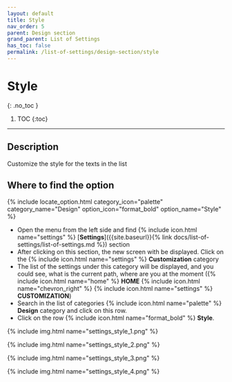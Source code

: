 ```yaml
---
layout: default
title: Style
nav_order: 5
parent: Design section
grand_parent: List of Settings
has_toc: false
permalink: /list-of-settings/design-section/style
---
```


# Style
{: .no_toc }

1. TOC
{:toc}

---

## Description
Customize the style for the texts in the list

## Where to find the option
{% include locate_option.html category_icon="palette" category_name="Design" option_icon="format_bold" option_name="Style" %}

- Open the menu from the left side and find {% include icon.html name="settings" %} [**Settings**]({{site.baseurl}}{% link docs/list-of-settings/list-of-settings.md %}) section
- After clicking on this section, the new screen with be displayed. Click on the {% include icon.html name="settings" %} **Customization** category
- The list of the settings under this category will be displayed, and you could see, what is the current path, where are you at the moment ({% include icon.html name="home" %} **HOME** {% include icon.html name="chevron_right" %} {% include icon.html name="settings" %} **CUSTOMIZATION**)
- Search in the list of categories {% include icon.html name="palette" %} **Design** category and click on this row.
- Click on the row {% include icon.html name="format_bold" %} **Style**.

{% include img.html name="settings_style_1.png" %}

{% include img.html name="settings_style_2.png" %}

{% include img.html name="settings_style_3.png" %}

{% include img.html name="settings_style_4.png" %}
